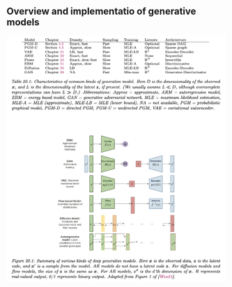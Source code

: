 ## Overview and implementatio of generative models

<div align="center">
<img src="vis_imgs/review.png">
</div> 

